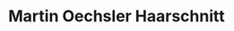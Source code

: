 ---
title: "Martin Oechsler Haarschnitt"
url: /neulussheim/martin-oechsler-haarschnitt/
shop: Friseur
---